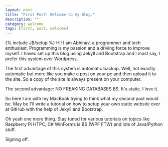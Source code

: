 ```yaml
---
layout: post
title: "First Post! Welcome to my Blog."
description: ""
category: welcome
tags: [first, post, welcome]
---
```

{% include JB/setup %}
Hi! I am Abhinav, a programmer and tech enthusiast. Programming is my passion and a driving force to improve myself. I havec set up this blog using Jekyll and Bootstrap and I must say, I prefer this system over Wordpress. 

The first advantage of this system is automatic backup. Well, not exactly automatic but more like you make a post on your pc and then upload it to the site. So a copy of the site is always present on your computer. 

The second advantage: NO FREAKING DATABASES BS. It's static. I love it.

So here I am with my MacBook trying to think what my second post would be. May be I'll write a tutorial on how to setup your own static website over at GitHub with the help of Jekyll and Bootstrap. 

Oh yeah one more thing. Stay tuned for various tutorials on topics like Raspberry Pi HTPC, C# WinForms is BS (WPF FTW) and lots of Java/Python stuff. 

Signing off.